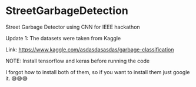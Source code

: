 # StreetGarbageDetection
Street Garbage Detector using CNN for IEEE hackathon



Update 1: The datasets were taken from Kaggle

Link: https://www.kaggle.com/asdasdasasdas/garbage-classification

NOTE: Install tensorflow and keras before running the code

I forgot how to install both of them, so if you want to install them just google it. 😅😅😅
